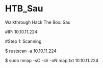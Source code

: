 # HTB_Sau
Walkthrough Hack The Box: Sau

#IP: 10.10.11.224

#Step 1: Scanning

$ rustscan -a 10.10.11.224

$ sudo nmap -sC -sV -oN map.txt 10.10.11.224 
